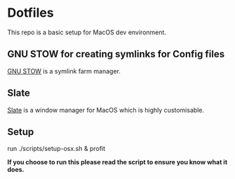 # Dotfiles

This repo is a basic setup for MacOS dev environment.

## GNU STOW for creating symlinks for Config files

[GNU STOW](https://www.gnu.org/software/stow/) is a symlink farm manager.

## Slate

[Slate](https://github.com/jigish/slate) is a window manager for MacOS which is highly customisable.

## Setup

run ./scripts/setup-osx.sh & profit

**If you choose to run this please read the script to ensure you know what it does.**
